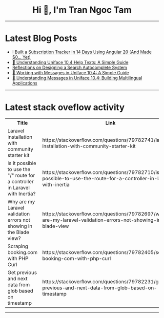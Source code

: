 <h1 align="center">Hi 👋, I'm Tran Ngoc Tam</h1>

---

# Latest Blog Posts 
<!-- BLOG-POST-LIST:START -->
- [I Built a Subscription Tracker in 14 Days Using Angular 20 &lpar;And Made $0… Yet&rpar;](https://dev.to/karol_modelski/i-built-a-subscription-tracker-in-14-days-using-angular-20-and-made-0-yet-2hid)
- [📖 Understanding Uniface 10.4 Help Texts: A Simple Guide](https://dev.to/petercode/understanding-uniface-104-help-texts-a-simple-guide-1g62)
- [Reflections on Designing a Search Autocomplete System](https://dev.to/andersontsai/reflections-on-designing-a-search-autocomplete-system-2j87)
- [📝 Working with Messages in Uniface 10.4: A Simple Guide](https://dev.to/petercode/working-with-messages-in-uniface-104-a-simple-guide-5h72)
- [📝 Understanding Messages in Uniface 10.4: Building Multilingual Applications](https://dev.to/petercode/understanding-messages-in-uniface-104-building-multilingual-applications-1m4d)
<!-- BLOG-POST-LIST:END -->

---

# Latest stack oveflow activity
<table>
  <tr><th>Title</th><th>Link</th></tr>
  <!-- STACKOVERFLOW:START --><tr><td>Laravel installation with community starter kit</td><td>https://stackoverflow.com/questions/79782741/laravel-installation-with-community-starter-kit</td></tr><tr><td>Is it possible to use the &quot;/&quot; route for a controller in Laravel with Inertia?</td><td>https://stackoverflow.com/questions/79782710/is-it-possible-to-use-the-route-for-a-controller-in-laravel-with-inertia</td></tr><tr><td>Why are my Laravel validation errors not showing in the Blade view?</td><td>https://stackoverflow.com/questions/79782697/why-are-my-laravel-validation-errors-not-showing-in-the-blade-view</td></tr><tr><td>Scraping booking.com with PHP Curl</td><td>https://stackoverflow.com/questions/79782405/scraping-booking-com-with-php-curl</td></tr><tr><td>Get previous and next data from glob based on timestamp</td><td>https://stackoverflow.com/questions/79782231/get-previous-and-next-data-from-glob-based-on-timestamp</td></tr><!-- STACKOVERFLOW:END -->
</table>

---


